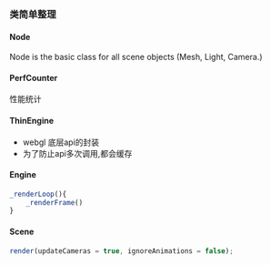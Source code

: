 ### 类简单整理
#### Node
Node is the basic class for all scene objects (Mesh, Light, Camera.)

#### PerfCounter
性能统计

#### ThinEngine
- webgl 底层api的封装
- 为了防止api多次调用,都会缓存

#### Engine
```js
_renderLoop(){
    _renderFrame()
}

```
#### Scene
```js
render(updateCameras = true, ignoreAnimations = false);
```


